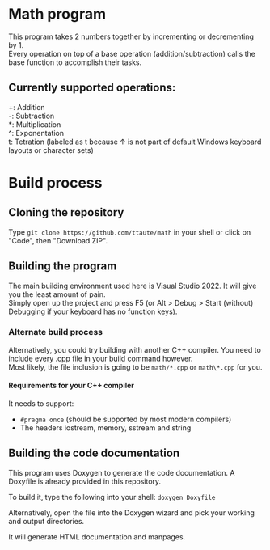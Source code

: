 ﻿# Math program

This program takes 2 numbers together by incrementing or decrementing by 1.<br>
Every operation on top of a base operation (addition/subtraction) calls 
the base function to accomplish their tasks.

## Currently supported operations:

+: Addition<br>
-: Subtraction<br>
\*: Multiplication<br>
^: Exponentation<br>
t: Tetration (labeled as t because ↑ is not part of default Windows keyboard layouts or character sets)

# Build process

## Cloning the repository
Type `git clone https://github.com/ttaute/math` in your shell or click on "Code", then "Download ZIP".

## Building the program
The main building environment used here is Visual Studio 2022. It will give you the least amount of pain.<br>
Simply open up the project and press F5 (or Alt > Debug > Start (without) Debugging if your keyboard has no function keys).<br>

### Alternate build process
Alternatively, you could try building with another C++ compiler. You need to include every .cpp file in your build command however.<br>
Most likely, the file inclusion is going to be `math/*.cpp` or `math\*.cpp` for you.

#### Requirements for your C++ compiler
It needs to support:<br>
* `#pragma once` (should be supported by most modern compilers)
* The headers iostream, memory, sstream and string

## Building the code documentation
This program uses Doxygen to generate the code documentation.
A Doxyfile is already provided in this repository.

To build it, type the following into your shell: `doxygen Doxyfile`

Alternatively, open the file into the Doxygen wizard and pick your working and output directories.

It will generate HTML documentation and manpages.
